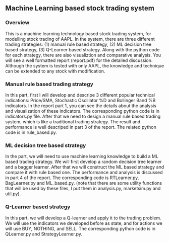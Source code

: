 ## Machine Learning  based stock trading system

### Overview

This is a machine learning technology based stock trading system, for modelling stock trading of AAPL.  In the system, there are three different trading strategies: (1) manual rule based strategy, (2) ML decision tree based strategy, (3) Q-Learner based strategy. Along with the python code for each strategy, there are also visualiztion and comparative analysis. You will see a well formatted report (report.pdf) for the detailed discussion. Although the system is tested with only AAPL, the knowledge and technique can be extended to any stock with modification.

### Manual rule based trading strategy

In this part, first I will develop and descripe 3 different popular technical indications: Price/SMA, Stochastic Oscillator %D and Bollinger Band %B indicators. In the report part 1, you can see the details about the analysis and visualization of these indicators. The corresponding python code is in indicators.py file.  After that we need to design a manual rule based trading system, which is like a traditional trading strategy. The result and performance is well descriped in part 3 of the report. The related python code is in  rule_based.py.

### ML decision tree based strategy

In the part, we will need to use machine learning knowledge to build a ML based trading strategy. We will first develop a random decision tree learner and a bagger learner. After that we will construct the ML based strategy and compare it with rule based one. The performance and analysis is discussed in part 4 of the report. The corresponding code is RTLearner.py, BagLearner.py and ML_based.py.  (note that there are some utility functions that will be used by these files, I put them in analysis.py, marketsim.py and util.py).

### Q-Learner based strategy

In this part, we will develop a Q-learner and apply it to the trading problem. We will use the indicators we developed before as state, and for actions we will use BUY, NOTHING, and SELL. The corresponding python code is in QLearner.py and StrategyLearner.py.






